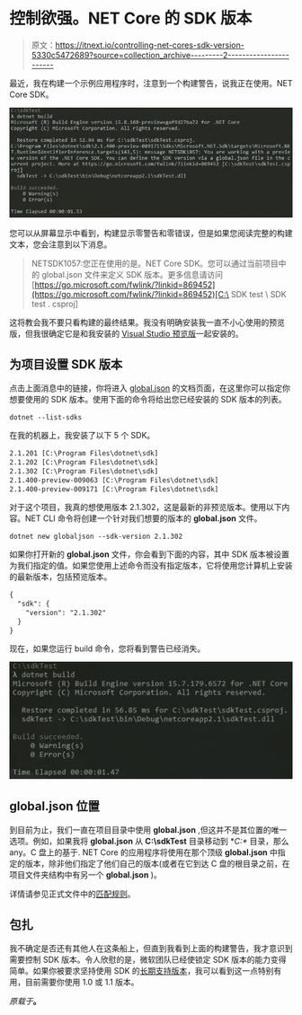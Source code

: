 # 控制欲强。NET Core 的 SDK 版本

> 原文：<https://itnext.io/controlling-net-cores-sdk-version-5330c5472689?source=collection_archive---------2----------------------->

最近，我在构建一个示例应用程序时，注意到一个构建警告，说我正在使用。NET Core SDK。

![](img/6be1f4db06a82c51d145e34194f255b2.png)

您可以从屏幕显示中看到，构建显示零警告和零错误，但是如果您阅读完整的构建文本，您会注意到以下消息。

> NETSDK1057:您正在使用的是。NET Core SDK。您可以通过当前项目中的 global.json 文件来定义 SDK 版本。更多信息请访问[https://go.microsoft.com/fwlink/?linkid=869452](https://go.microsoft.com/fwlink/?linkid=869452)[C:\ SDK test \ SDK test . csproj]

这将教会我不要只看构建的最终结果。我没有明确安装我一直不小心使用的预览版，但我很确定它是和我安装的 [Visual Studio 预览版](https://docs.microsoft.com/en-us/visualstudio/releasenotes/vs2017-Preview-relnotes)一起安装的。

## 为项目设置 SDK 版本

点击上面消息中的链接，你将进入 [global.json](https://docs.microsoft.com/en-us/dotnet/core/tools/global-json) 的文档页面，在这里你可以指定你想要使用的 SDK 版本。使用下面的命令将给出您已经安装的 SDK 版本的列表。

```
dotnet --list-sdks
```

在我的机器上，我安装了以下 5 个 SDK。

```
2.1.201 [C:\Program Files\dotnet\sdk]
2.1.202 [C:\Program Files\dotnet\sdk]
2.1.302 [C:\Program Files\dotnet\sdk]
2.1.400-preview-009063 [C:\Program Files\dotnet\sdk]
2.1.400-preview-009171 [C:\Program Files\dotnet\sdk]
```

对于这个项目，我真的想使用版本 2.1.302，这是最新的非预览版本。使用以下内容。NET CLI 命令将创建一个针对我们想要的版本的 **global.json** 文件。

```
dotnet new globaljson --sdk-version 2.1.302
```

如果你打开新的 **global.json** 文件，你会看到下面的内容，其中 SDK 版本被设置为我们指定的值。如果您使用上述命令而没有指定版本，它将使用您计算机上安装的最新版本，包括预览版本。

```
{
  "sdk": {
    "version": "2.1.302"
  }
}
```

现在，如果您运行 build 命令，您将看到警告已经消失。

![](img/9cff0d0d667556078d11083cf00ac837.png)

## global.json 位置

到目前为止，我们一直在项目目录中使用 **global.json** ,但这并不是其位置的唯一选项。例如，如果我将 **global.json** 从 **C:\sdkTest** 目录移动到 **C:\** 目录，那么 any。C 盘上的基于. NET Core 的应用程序将使用在那个顶级 **global.json** 中指定的版本，除非他们指定了他们自己的版本(或者在它到达 C 盘的根目录之前，在项目文件夹结构中有另一个 **global.json** )。

详情请参见正式文件中的[匹配规则](https://docs.microsoft.com/en-us/dotnet/core/tools/global-json#matching-rules)。

## 包扎

我不确定是否还有其他人在这条船上，但直到我看到上面的构建警告，我才意识到需要控制 SDK 版本。令人欣慰的是，微软团队已经使锁定 SDK 版本的能力变得简单。如果你被要求坚持使用 SDK 的[长期支持版本](https://www.microsoft.com/net/download/archives)，我可以看到这一点特别有用，目前需要你使用 1.0 或 1.1 版本。

*原载于*[](https://elanderson.net/2018/09/controlling-net-cores-sdk-version/)**。**